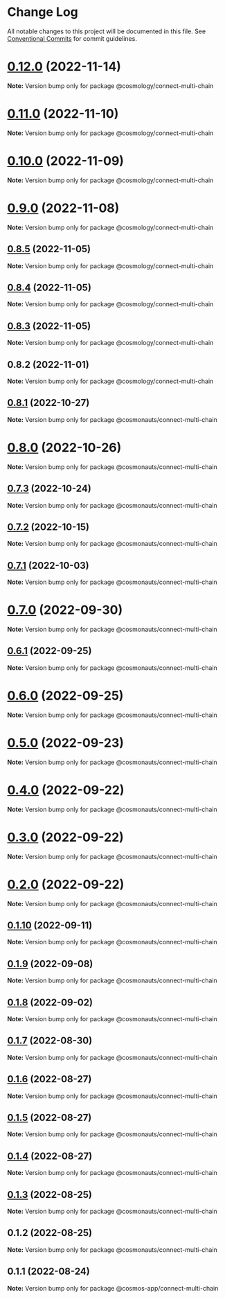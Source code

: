 # Change Log

All notable changes to this project will be documented in this file.
See [Conventional Commits](https://conventionalcommits.org) for commit guidelines.

# [0.12.0](https://github.com/cosmology-tech/create-cosmos-app/compare/@cosmology/connect-multi-chain@0.11.0...@cosmology/connect-multi-chain@0.12.0) (2022-11-14)

**Note:** Version bump only for package @cosmology/connect-multi-chain





# [0.11.0](https://github.com/cosmology-tech/create-cosmos-app/compare/@cosmology/connect-multi-chain@0.10.0...@cosmology/connect-multi-chain@0.11.0) (2022-11-10)

**Note:** Version bump only for package @cosmology/connect-multi-chain





# [0.10.0](https://github.com/cosmology-tech/create-cosmos-app/compare/@cosmology/connect-multi-chain@0.9.0...@cosmology/connect-multi-chain@0.10.0) (2022-11-09)

**Note:** Version bump only for package @cosmology/connect-multi-chain





# [0.9.0](https://github.com/cosmology-tech/create-cosmos-app/compare/@cosmology/connect-multi-chain@0.8.5...@cosmology/connect-multi-chain@0.9.0) (2022-11-08)

**Note:** Version bump only for package @cosmology/connect-multi-chain





## [0.8.5](https://github.com/cosmology-tech/create-cosmos-app/compare/@cosmology/connect-multi-chain@0.8.4...@cosmology/connect-multi-chain@0.8.5) (2022-11-05)

**Note:** Version bump only for package @cosmology/connect-multi-chain





## [0.8.4](https://github.com/cosmology-tech/create-cosmos-app/compare/@cosmology/connect-multi-chain@0.8.3...@cosmology/connect-multi-chain@0.8.4) (2022-11-05)

**Note:** Version bump only for package @cosmology/connect-multi-chain





## [0.8.3](https://github.com/cosmology-tech/create-cosmos-app/compare/@cosmology/connect-multi-chain@0.8.2...@cosmology/connect-multi-chain@0.8.3) (2022-11-05)

**Note:** Version bump only for package @cosmology/connect-multi-chain





## 0.8.2 (2022-11-01)

**Note:** Version bump only for package @cosmology/connect-multi-chain





## [0.8.1](https://github.com/cosmology-tech/create-cosmos-app/compare/@cosmonauts/connect-multi-chain@0.8.0...@cosmonauts/connect-multi-chain@0.8.1) (2022-10-27)

**Note:** Version bump only for package @cosmonauts/connect-multi-chain





# [0.8.0](https://github.com/cosmology-tech/create-cosmos-app/compare/@cosmonauts/connect-multi-chain@0.7.3...@cosmonauts/connect-multi-chain@0.8.0) (2022-10-26)

**Note:** Version bump only for package @cosmonauts/connect-multi-chain





## [0.7.3](https://github.com/cosmology-tech/create-cosmos-app/compare/@cosmonauts/connect-multi-chain@0.7.2...@cosmonauts/connect-multi-chain@0.7.3) (2022-10-24)

**Note:** Version bump only for package @cosmonauts/connect-multi-chain





## [0.7.2](https://github.com/cosmology-tech/create-cosmos-app/compare/@cosmonauts/connect-multi-chain@0.7.1...@cosmonauts/connect-multi-chain@0.7.2) (2022-10-15)

**Note:** Version bump only for package @cosmonauts/connect-multi-chain





## [0.7.1](https://github.com/cosmology-tech/create-cosmos-app/compare/@cosmonauts/connect-multi-chain@0.7.0...@cosmonauts/connect-multi-chain@0.7.1) (2022-10-03)

**Note:** Version bump only for package @cosmonauts/connect-multi-chain





# [0.7.0](https://github.com/cosmology-tech/create-cosmos-app/compare/@cosmonauts/connect-multi-chain@0.6.1...@cosmonauts/connect-multi-chain@0.7.0) (2022-09-30)

**Note:** Version bump only for package @cosmonauts/connect-multi-chain





## [0.6.1](https://github.com/cosmology-tech/create-cosmos-app/compare/@cosmonauts/connect-multi-chain@0.6.0...@cosmonauts/connect-multi-chain@0.6.1) (2022-09-25)

**Note:** Version bump only for package @cosmonauts/connect-multi-chain





# [0.6.0](https://github.com/cosmology-tech/create-cosmos-app/compare/@cosmonauts/connect-multi-chain@0.5.0...@cosmonauts/connect-multi-chain@0.6.0) (2022-09-25)

**Note:** Version bump only for package @cosmonauts/connect-multi-chain





# [0.5.0](https://github.com/cosmology-tech/create-cosmos-app/compare/@cosmonauts/connect-multi-chain@0.4.0...@cosmonauts/connect-multi-chain@0.5.0) (2022-09-23)

**Note:** Version bump only for package @cosmonauts/connect-multi-chain





# [0.4.0](https://github.com/cosmology-tech/create-cosmos-app/compare/@cosmonauts/connect-multi-chain@0.3.0...@cosmonauts/connect-multi-chain@0.4.0) (2022-09-22)

**Note:** Version bump only for package @cosmonauts/connect-multi-chain





# [0.3.0](https://github.com/cosmology-tech/create-cosmos-app/compare/@cosmonauts/connect-multi-chain@0.2.0...@cosmonauts/connect-multi-chain@0.3.0) (2022-09-22)

**Note:** Version bump only for package @cosmonauts/connect-multi-chain





# [0.2.0](https://github.com/cosmology-tech/create-cosmos-app/compare/@cosmonauts/connect-multi-chain@0.1.10...@cosmonauts/connect-multi-chain@0.2.0) (2022-09-22)

**Note:** Version bump only for package @cosmonauts/connect-multi-chain





## [0.1.10](https://github.com/cosmology-tech/create-cosmos-app/compare/@cosmonauts/connect-multi-chain@0.1.9...@cosmonauts/connect-multi-chain@0.1.10) (2022-09-11)

**Note:** Version bump only for package @cosmonauts/connect-multi-chain





## [0.1.9](https://github.com/cosmology-tech/create-cosmos-app/compare/@cosmonauts/connect-multi-chain@0.1.8...@cosmonauts/connect-multi-chain@0.1.9) (2022-09-08)

**Note:** Version bump only for package @cosmonauts/connect-multi-chain





## [0.1.8](https://github.com/cosmology-tech/create-cosmos-app/compare/@cosmonauts/connect-multi-chain@0.1.7...@cosmonauts/connect-multi-chain@0.1.8) (2022-09-02)

**Note:** Version bump only for package @cosmonauts/connect-multi-chain





## [0.1.7](https://github.com/cosmology-tech/create-cosmos-app/compare/@cosmonauts/connect-multi-chain@0.1.6...@cosmonauts/connect-multi-chain@0.1.7) (2022-08-30)

**Note:** Version bump only for package @cosmonauts/connect-multi-chain





## [0.1.6](https://github.com/cosmology-tech/create-cosmos-app/compare/@cosmonauts/connect-multi-chain@0.1.5...@cosmonauts/connect-multi-chain@0.1.6) (2022-08-27)

**Note:** Version bump only for package @cosmonauts/connect-multi-chain





## [0.1.5](https://github.com/cosmology-tech/create-cosmos-app/compare/@cosmonauts/connect-multi-chain@0.1.4...@cosmonauts/connect-multi-chain@0.1.5) (2022-08-27)

**Note:** Version bump only for package @cosmonauts/connect-multi-chain





## [0.1.4](https://github.com/cosmology-tech/create-cosmos-app/compare/@cosmonauts/connect-multi-chain@0.1.3...@cosmonauts/connect-multi-chain@0.1.4) (2022-08-27)

**Note:** Version bump only for package @cosmonauts/connect-multi-chain





## [0.1.3](https://github.com/cosmology-tech/create-cosmos-app/compare/@cosmonauts/connect-multi-chain@0.1.2...@cosmonauts/connect-multi-chain@0.1.3) (2022-08-25)

**Note:** Version bump only for package @cosmonauts/connect-multi-chain





## 0.1.2 (2022-08-25)

**Note:** Version bump only for package @cosmonauts/connect-multi-chain





## 0.1.1 (2022-08-24)

**Note:** Version bump only for package @cosmos-app/connect-multi-chain
